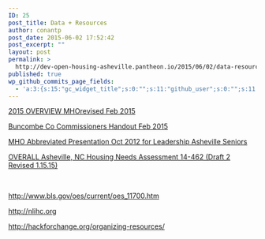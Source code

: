 ```yaml
---
ID: 25
post_title: Data + Resources
author: conantp
post_date: 2015-06-02 17:52:42
post_excerpt: ""
layout: post
permalink: >
  http://dev-open-housing-asheville.pantheon.io/2015/06/02/data-resources/
published: true
wp_github_commits_page_fields:
  - 'a:3:{s:15:"gc_widget_title";s:0:"";s:11:"github_user";s:0:"";s:11:"github_repo";s:0:"";}'
---
```

<a href="http://dev-open-housing-asheville.pantheon.io/wp-content/uploads/2015/06/2015-OVERVIEW-MHOrevised-Feb-2015.pdf">2015 OVERVIEW MHOrevised Feb 2015</a>

<a href="http://dev-open-housing-asheville.pantheon.io/wp-content/uploads/2015/06/Buncombe-Co-Commissioners-Handout-Feb-2015.pdf">Buncombe Co Commissioners Handout Feb 2015</a>

<a href="http://dev-open-housing-asheville.pantheon.io/wp-content/uploads/2015/06/MHO-Abbreviated-Presentation-Oct-2012-for-Leadership-Asheville-Seniors.pdf">MHO Abbreviated Presentation Oct 2012 for Leadership Asheville Seniors</a>

<a href="http://dev-open-housing-asheville.pantheon.io/wp-content/uploads/2015/06/OVERALL-Asheville-NC-Housing-Needs-Assessment-14-462-Draft-2-Revised-1.15.15.pdf">OVERALL Asheville, NC Housing Needs Assessment 14-462 (Draft 2 Revised 1.15.15)</a>

&nbsp;

http://www.bls.gov/oes/current/oes_11700.htm

http://nlihc.org

http://hackforchange.org/organizing-resources/